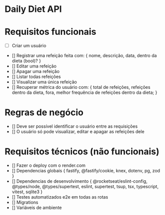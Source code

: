 # Daily Diet API


# Requisitos funcionais

  - [ ] Criar um usuário
  - [] Registrar uma refeição feita com:
        { 
          nome,
          descrição,
          data,
          dentro da dieta (bool)? 
        }
  - [] Editar uma refeição
  - [] Apagar uma refeição
  - [] Listar todas refeições
  - [] Visualizar uma única refeição
  - [] Recuperar métrica do usuário com: 
        {
          total de refeições,
          refeições dentro da dieta,
          fora,
          melhor frequência de refeições dentro da dieta;
        }


# Regras de negócio

  - [] Deve ser possível identificar o usuário entre as requisições
  - [] O usuário só pode visualizar, editar e apagar as refeições dele 




# Requisitos técnicos (não funcionais)

  - [] Fazer o deploy com o render.com
  - [] Dependencias globais 
      {
        fastify, @fastify/cookie,
        knex,
        dotenv,
        pg,
        zod
      }
  - [] Dependencias de desenvolvimento
      {
        @rocketseat/eslint-config,
        @types/node,
        @types/supertest,
        eslint,
        supertest,
        tsup,
        tsx,
        typescript,
        vitest,
        sqlite3
      }
  - [] Testes automatizados e2e em todas as rotas
  - [] Migrations
  - [] Variáveis de ambiente